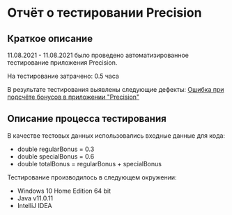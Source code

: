 # Отчёт о тестировании Precision

## Краткое описание

11.08.2021 - 11.08.2021 было проведено автоматизированное тестирование приложения Precision.

На тестирование затрачено: 0.5 часа

В результате тестирования выявлены следующие дефекты:
[Ошибка при подсчёте бонусов в приложении "Precision"](https://github.com/Bambycha58/Hw2_2_Java/issues/1#issue-967036716)

## Описание процесса тестирования

В качестве тестовых данных использовались входные данные для кода:
* double regularBonus = 0.3
* double specialBonus = 0.6
* double totalBonus = regularBonus + specialBonus

Тестирование производилось в следующем окружении:
* Windows 10 Home Edition 64 bit
* Java v11.0.11
* IntelliJ IDEA